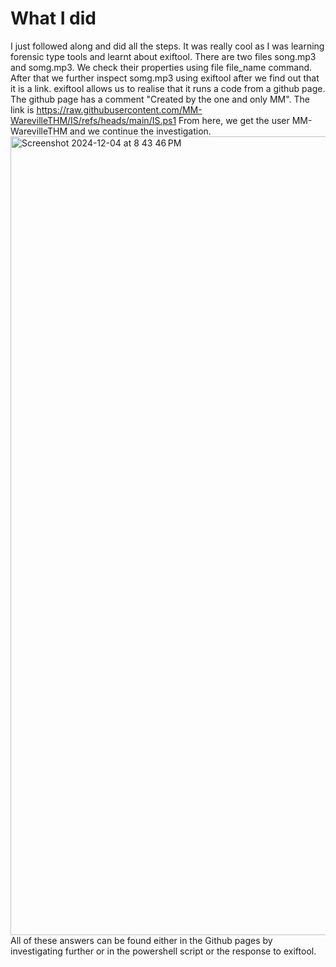 # What I did
I just followed along and did all the steps. It was really cool as I was learning forensic type tools and learnt about exiftool. There are two files song.mp3 and somg.mp3. We check their properties using file file_name command. After that we further inspect somg.mp3 using exiftool after we find out that it is a link. exiftool allows us to realise that it runs a code from a github page. The github page has a comment "Created by the one and only MM". 
The link is https://raw.githubusercontent.com/MM-WarevilleTHM/IS/refs/heads/main/IS.ps1
From here, we get the user MM-WarevilleTHM and we continue the investigation. 
<img width="1278" alt="Screenshot 2024-12-04 at 8 43 46 PM" src="https://github.com/user-attachments/assets/edb5b75d-9b60-41ce-84d1-5537e8c77631">
All of these answers can be found either in the Github pages by investigating further or in the powershell script or the response to exiftool. 
